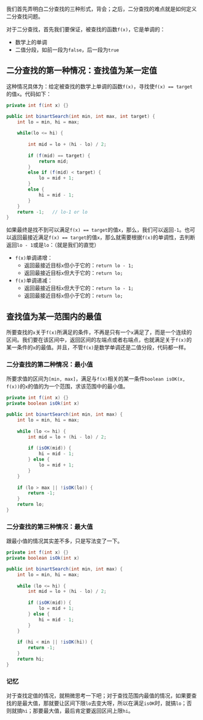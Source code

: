 我们首先弄明白二分查找的三种形式，背会；之后，二分查找的难点就是如何定义二分查找问题。

对于二分查找，首先我们要保证，被查找的函数`f(x)`，它是单调的：

* 数学上的单调
* 二值分段，如前一段为`false`，后一段为`true`

## 二分查找的第一种情况：查找值为某一定值

这种情况具体为：给定被查找的数学上单调的函数`f(x)`，寻找使`f(x) == target`的值`x`。代码如下：

```java
private int f(int x) {}

public int binartSearch(int min, int max, int target) {
    int lo = min, hi = max;
    
    while(lo <= hi) {
        
        int mid = lo + (hi - lo) / 2;
        
        if (f(mid) == target) {
            return mid;
        }
        else if (f(mid) < target) {
            lo = mid + 1;
        }
        else {
            hi = mid - 1;
        }
    }
    return -1;   // lo-1 or lo
}
```

如果最终是找不到可以满足`f(x) == target`的值`x`，那么，我们可以返回`-1`。也可以返回最接近满足`f(x) == target`的值`x`，那么就需要根据`f(x)`的单调性，去判断返回`lo - 1`或是`lo`：（就是我们的直觉）

* `f(x)`单调递增：
  * 返回最接近目标`x`但小于它的：`return lo - 1;`
  * 返回最接近目标`x`但大于它的：`return lo;`
* `f(x)`单调递减：
  * 返回最接近目标`x`但大于它的：`return lo - 1;`
  * 返回最接近目标`x`但小于它的：`return lo;`

## 查找值为某一范围内的最值

所要查找的`x`关于`f(x)`所满足的条件，不再是只有一个`x`满足了，而是一个连续的区间。我们要在该区间中，返回区间的左端点或者右端点，也就满足关于`f(x)`的某一条件的`x`的最值。并且，不管`f(x)`是数学单调还是二值分段，代码都一样。

### 二分查找的第二种情况：最小值

所要求值的区间为`[min, max]`，满足与`f(x)`相关的某一条件`boolean isOK(x, f(x))`的`x`的值的为一个范围，求该范围中的最小值。

```java
private int f(int x) {}
private boolean isOk(int x)

public int binartSearch(int min, int max) {
    int lo = min, hi = max;
    
    while (lo <= hi) {
        int mid = lo + (hi - lo) / 2;
        
        if (isOK(mid)) {
            hi = mid - 1;
        } else {
            lo = mid + 1;
        }
    }
    
    if (lo > max || !isOK(lo)) {
        return -1;
    }
    return lo;
}
```

### 二分查找的第三种情况：最大值

跟最小值的情况其实差不多，只是写法变了一下。

```java
private int f(int x) {}
private boolean isOk(int x)

public int binartSearch(int min, int max) {
    int lo = min, hi = max;
    
    while (lo <= hi) {
        int mid = lo + (hi - lo) / 2;
        
        if (isOK(mid)) {
            lo = mid + 1;
        } else {
            hi = mid - 1;
        }
    }
    
    if (hi < min || !isOK(hi)) {
        return -1;
    }
    return hi;
}
```

### 记忆

对于查找定值的情况，就稍微思考一下吧；对于查找范围内最值的情况，如果要查找的是最大值，那就要让区间下限`lo`去变大呀，所以在满足`isOK`时，就搞`lo`；否则就搞`hi`；那要最大值，最后肯定要返回区间上限`hi`。
